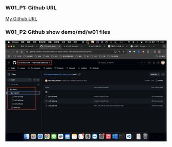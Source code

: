 ### W01_P1: Github URL
[My Github URL](https://github.com/fanq09/1131-sweb-demo-01.git)

### W01_P2:Github show demo/md/w01 files
![](w01-p2.png)

